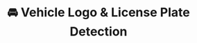 <div align="center">
  <h1 id="top" align="center"> 🚘 Vehicle Logo & License Plate Detection</h1></div>
